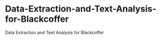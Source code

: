 # Data-Extraction-and-Text-Analysis-for-Blackcoffer
Data Extraction and Text Analysis for Blackcoffer
